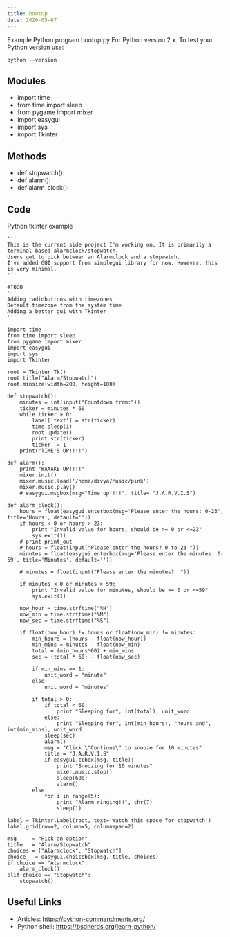```yaml
---
title: bootup
date: 2020-05-07
---
```

Example Python program bootup.py
For Python version 2.x.
To test your Python version use:

    python --version

## Modules

* import time
* from time import sleep
* from pygame import mixer
* import easygui
* import sys
* import Tkinter

## Methods

* def stopwatch():
* def alarm():
* def alarm_clock():

## Code

Python tkinter example

    '''
    This is the current side project I'm working on. It is primarily a terminal based alarmclock/stopwatch.
    Users get to pick between an Alarmclock and a stopwatch.
    I've added GUI support from simplegui library for now. However, this is very minimal.
    '''
    
    #TODO
    '''
    Adding radiobuttons with timezones
    Default timezone from the system time
    Adding a better gui with Tkinter
    '''
    
    import time
    from time import sleep
    from pygame import mixer
    import easygui
    import sys
    import Tkinter
    
    root = Tkinter.Tk()
    root.title("Alarm/Stopwatch")
    root.minsize(width=200, height=100)
    
    def stopwatch():
    	minutes = int(input("Countdown from:"))
    	ticker = minutes * 60
    	while ticker > 0:
    		label['text'] = str(ticker)
    		time.sleep(1)
    		root.update()
    		print str(ticker)
    		ticker -= 1
    	print("TIME'S UP!!!!")
    
    def alarm():
    	print "WAAAKE UP!!!!"
    	mixer.init()
    	mixer.music.load('/home/divya/Music/pink')
    	mixer.music.play()
    	# easygui.msgbox(msg="Time up!!!!", title= "J.A.R.V.I.S")
    
    def alarm_clock():
    	hours = float(easygui.enterbox(msg='Please enter the hours: 0-23', title='Hours', default=''))
    	if hours < 0 or hours > 23:
    		print "Invalid value for hours, should be >= 0 or <=23"
    		sys.exit(1)	
    	# print print_out
    	# hours = float(input("Please enter the hours? 0 to 23 "))
    	minutes = float(easygui.enterbox(msg='Please enter the minutes: 0-59', title='Minutes', default=''))
    
    	# minutes = float(input("Please enter the minutes?  "))
    
    	if minutes < 0 or minutes > 59:
    		print "Invalid value for minutes, should be >= 0 or <=59"
    		sys.exit(1)
    
    	now_hour = time.strftime("%H")
    	now_min = time.strftime("%M")
    	now_sec = time.strftime("%S")
    
    	if float(now_hour) != hours or float(now_min) != minutes:
    		min_hours = (hours - float(now_hour))
    		min_mins = minutes - float(now_min)
    		total = (min_hours*60) + min_mins
    		sec = (total * 60) - float(now_sec)
    
    		if min_mins == 1:
    			unit_word = "minute"
    		else:
    			unit_word = "minutes"
    
    		if total > 0:
    			if total < 60:
    				print "Sleeping for", int(total), unit_word
    			else:
    				print "Sleeping for", int(min_hours), "hours and", int(min_mins), unit_word
    			sleep(sec)
    			alarm()
    			msg = "Click \"Continue\" to snooze for 10 minutes"
    			title = "J.A.R.V.I.S"
    			if easygui.ccbox(msg, title):
    				print "Snoozing for 10 minutes"
    				mixer.music.stop()
    				sleep(600)
    				alarm()
    		else:
    			for i in range(5):
    				print "Alarm ringing!!", chr(7)
    				sleep(1)
    				
    label = Tkinter.Label(root, text='Watch this space for stopwatch')
    label.grid(row=2, column=5, columnspan=2)
    
    msg     = "Pick an option"
    title   = "Alarm/Stopwatch"
    choices = ["Alarmclock", "Stopwatch"]
    choice   = easygui.choicebox(msg, title, choices)
    if choice == "Alarmclock":
    	alarm_clock()
    elif choice == "Stopwatch":
    	stopwatch()

## Useful Links

- Articles: https://python-commandments.org/
- Python shell: https://bsdnerds.org/learn-python/
